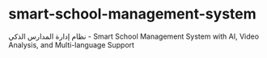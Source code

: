 # smart-school-management-system
نظام إدارة المدارس الذكي - Smart School Management System with AI, Video Analysis, and Multi-language Support
